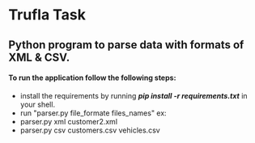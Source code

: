 # Trufla Task
## Python program to parse data with formats of XML & CSV.

#### To run the application follow the following steps:
* install the requirements by running _**pip install -r requirements.txt**_ in your shell.
* run "parser.py file_formate files_names" ex:
 * parser.py xml customer2.xml
 * parser.py csv customers.csv vehicles.csv
